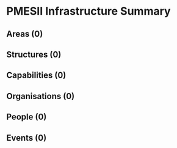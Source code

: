 # PMESII Infrastructure Summary

## Areas (0)


## Structures (0)


## Capabilities (0)


## Organisations (0)


## People (0)


## Events (0)


